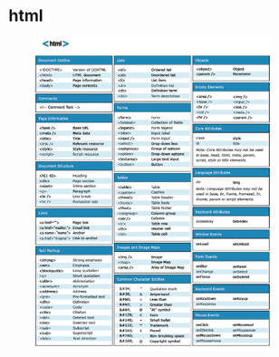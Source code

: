 # html

<figure><img src="../../.gitbook/assets/image (81).png" alt=""><figcaption></figcaption></figure>



